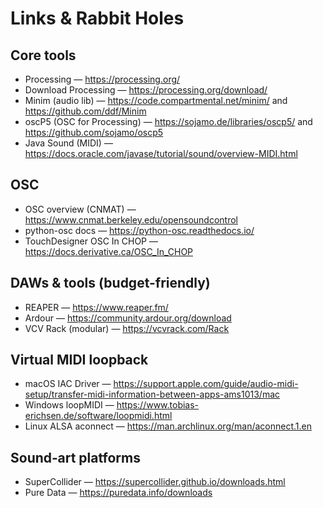 # Links & Rabbit Holes

## Core tools
- Processing — https://processing.org/
- Download Processing — https://processing.org/download/
- Minim (audio lib) — https://code.compartmental.net/minim/ and https://github.com/ddf/Minim
- oscP5 (OSC for Processing) — https://sojamo.de/libraries/oscp5/ and https://github.com/sojamo/oscp5
- Java Sound (MIDI) — https://docs.oracle.com/javase/tutorial/sound/overview-MIDI.html

## OSC
- OSC overview (CNMAT) — https://www.cnmat.berkeley.edu/opensoundcontrol
- python-osc docs — https://python-osc.readthedocs.io/
- TouchDesigner OSC In CHOP — https://docs.derivative.ca/OSC_In_CHOP

## DAWs & tools (budget-friendly)
- REAPER — https://www.reaper.fm/
- Ardour — https://community.ardour.org/download
- VCV Rack (modular) — https://vcvrack.com/Rack

## Virtual MIDI loopback
- macOS IAC Driver — https://support.apple.com/guide/audio-midi-setup/transfer-midi-information-between-apps-ams1013/mac
- Windows loopMIDI — https://www.tobias-erichsen.de/software/loopmidi.html
- Linux ALSA aconnect — https://man.archlinux.org/man/aconnect.1.en

## Sound‑art platforms
- SuperCollider — https://supercollider.github.io/downloads.html
- Pure Data — https://puredata.info/downloads

